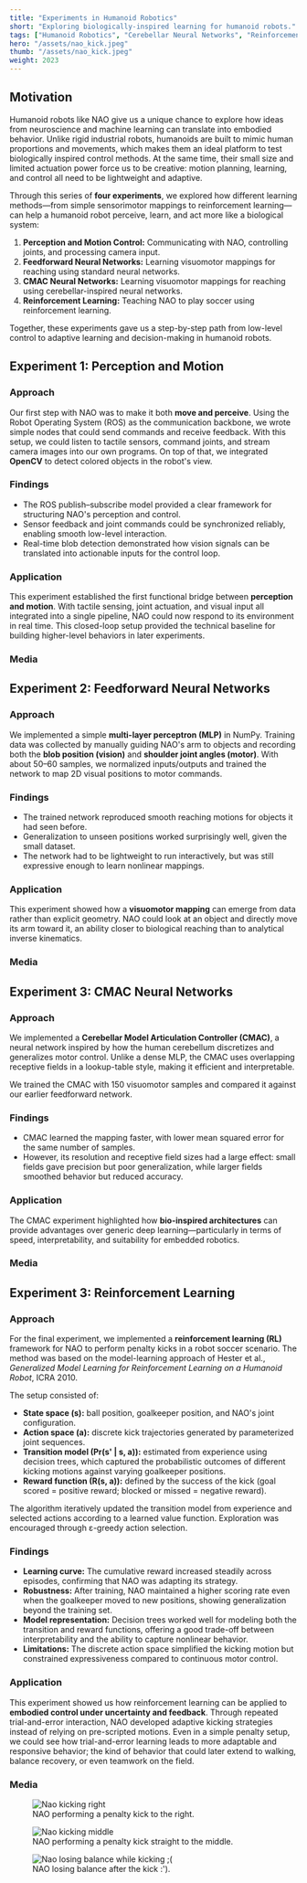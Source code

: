 ```yaml
---
title: "Experiments in Humanoid Robotics"
short: "Exploring biologically-inspired learning for humanoid robots."
tags: ["Humanoid Robotics", "Cerebellar Neural Networks", "Reinforcement Learning"]
hero: "/assets/nao_kick.jpeg"
thumb: "/assets/nao_kick.jpeg"
weight: 2023
---
```


## Motivation
Humanoid robots like NAO give us a unique chance to explore how ideas from neuroscience and machine learning can translate into embodied behavior. Unlike rigid industrial robots, humanoids are built to mimic human proportions and movements, which makes them an ideal platform to test biologically inspired control methods. At the same time, their small size and limited actuation power force us to be creative: motion planning, learning, and control all need to be lightweight and adaptive.

Through this series of **four experiments**, we explored how different learning methods—from simple sensorimotor mappings to reinforcement learning—can help a humanoid robot perceive, learn, and act more like a biological system:
1. **Perception and Motion Control:** Communicating with NAO, controlling joints, and processing camera input.
2. **Feedforward Neural Networks:** Learning visuomotor mappings for reaching using standard neural networks.
2. **CMAC Neural Networks:** Learning visuomotor mappings for reaching using cerebellar-inspired neural networks.
3. **Reinforcement Learning:** Teaching NAO to play soccer using reinforcement learning.

Together, these experiments gave us a step-by-step path from low-level control to adaptive learning and decision-making in humanoid robots.

## Experiment 1: Perception and Motion
### Approach
Our first step with NAO was to make it both **move and perceive**. Using the Robot Operating System (ROS) as the communication backbone, we wrote simple nodes that could send commands and receive feedback. With this setup, we could listen to tactile sensors, command joints, and stream camera images into our own programs. On top of that, we integrated **OpenCV** to detect colored objects in the robot's view.

### Findings
- The ROS publish–subscribe model provided a clear framework for structuring NAO's perception and control.
- Sensor feedback and joint commands could be synchronized reliably, enabling smooth low-level interaction.
- Real-time blob detection demonstrated how vision signals can be translated into actionable inputs for the control loop.

### Application
This experiment established the first functional bridge between **perception and motion**. With tactile sensing, joint actuation, and visual input all integrated into a single pipeline, NAO could now respond to its environment in real time. This closed-loop setup provided the technical baseline for building higher-level behaviors in later experiments.

### Media
<div class="grid media-grid">

</div>

## Experiment 2: Feedforward Neural Networks
### Approach
We implemented a simple **multi-layer perceptron (MLP)** in NumPy. Training data was collected by manually guiding NAO's arm to objects and recording both the **blob position (vision)** and **shoulder joint angles (motor)**. With about 50–60 samples, we normalized inputs/outputs and trained the network to map 2D visual positions to motor commands.

### Findings
- The trained network reproduced smooth reaching motions for objects it had seen before.  
- Generalization to unseen positions worked surprisingly well, given the small dataset.  
- The network had to be lightweight to run interactively, but was still expressive enough to learn nonlinear mappings.  

### Application
This experiment showed how a **visuomotor mapping** can emerge from data rather than explicit geometry. NAO could look at an object and directly move its arm toward it, an ability closer to biological reaching than to analytical inverse kinematics.

### Media
<div class="grid media-grid">

</div>

## Experiment 3: CMAC Neural Networks
### Approach
We implemented a **Cerebellar Model Articulation Controller (CMAC)**, a neural network inspired by how the human cerebellum discretizes and generalizes motor control. Unlike a dense MLP, the CMAC uses overlapping receptive fields in a lookup-table style, making it efficient and interpretable.

We trained the CMAC with 150 visuomotor samples and compared it against our earlier feedforward network.

### Findings
- CMAC learned the mapping faster, with lower mean squared error for the same number of samples.  
- However, its resolution and receptive field sizes had a large effect: small fields gave precision but poor generalization, while larger fields smoothed behavior but reduced accuracy.  

### Application
The CMAC experiment highlighted how **bio-inspired architectures** can provide advantages over generic deep learning—particularly in terms of speed, interpretability, and suitability for embedded robotics.

### Media
<div class="grid media-grid">

</div>

## Experiment 3: Reinforcement Learning
### Approach
For the final experiment, we implemented a **reinforcement learning (RL)** framework for NAO to perform penalty kicks in a robot soccer scenario. The method was based on the model-learning approach of Hester et al., *Generalized Model Learning for Reinforcement Learning on a Humanoid Robot*, ICRA 2010.

The setup consisted of:
- **State space (s):** ball position, goalkeeper position, and NAO's joint configuration.
- **Action space (a):** discrete kick trajectories generated by parameterized joint sequences.
- **Transition model (Pr(s' | s, a)):** estimated from experience using decision trees, which captured the probabilistic outcomes of different kicking motions against varying goalkeeper positions.
- **Reward function (R(s, a)):** defined by the success of the kick (goal scored = positive reward; blocked or missed = negative reward).

The algorithm iteratively updated the transition model from experience and selected actions according to a learned value function. Exploration was encouraged through ε-greedy action selection.

### Findings
- **Learning curve:** The cumulative reward increased steadily across episodes, confirming that NAO was adapting its strategy.
- **Robustness:** After training, NAO maintained a higher scoring rate even when the goalkeeper moved to new positions, showing generalization beyond the training set.
- **Model representation:** Decision trees worked well for modeling both the transition and reward functions, offering a good trade-off between interpretability and the ability to capture nonlinear behavior.
- **Limitations:** The discrete action space simplified the kicking motion but constrained expressiveness compared to continuous motor control.

### Application
This experiment showed us how reinforcement learning can be applied to **embodied control under uncertainty and feedback**. Through repeated trial-and-error interaction, NAO developed adaptive kicking strategies instead of relying on pre-scripted motions. Even in a simple penalty setup, we could see how trial-and-error learning leads to more adaptable and responsive behavior; the kind of behavior that could later extend to walking, balance recovery, or even teamwork on the field.

### Media
<div class="grid media-grid">

  <figure>
    <img src="/assets/nao/nao_right.gif" alt="Nao kicking right">
    <figcaption>NAO performing a penalty kick to the right.</figcaption>
  </figure>

  <figure>
    <img src="/assets/nao/nao_middle.gif" alt="Nao kicking middle">
    <figcaption>NAO performing a penalty kick straight to the middle.</figcaption>
  </figure>

  <figure>
    <img src="/assets/nao/nao_whoops.gif" alt="Nao losing balance while kicking ;(">
    <figcaption>NAO losing balance after the kick :').</figcaption>
  </figure>

</div>